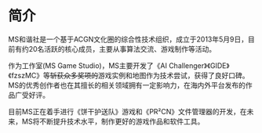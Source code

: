 # 简介

MS和谐社是一个基于ACGN文化圈的综合性技术组织，成立于2013年5月9日，目前有约20名活跃的核心成员，主要从事算法交流、游戏制作等活动。

作为工作室(MS Game Studio)，MS主要开发了《AI Challenger》《GIDE》《fzszMC》等~~斩获众多奖项的~~游戏实例和地图作为技术尝试，获得了良好口碑。MS的优秀创作者也在其擅长的相关领域拥有一定影响力，在海内外平台发布的作品广受好评。

目前MS正在着手进行《饼干护送队》游戏和《PR²CN》文件管理器的开发，在未来，MS将不断提升技术水平，制作更好的游戏作品和软件工具。